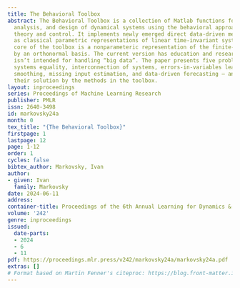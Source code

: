 ```yaml
---
title: The Behavioral Toolbox
abstract: The Behavioral Toolbox is a collection of Matlab functions for modeling,
  analysis, and design of dynamical systems using the behavioral approach to systems
  theory and control. It implements newly emerged direct data-driven methods as well
  as classical parametric representations of linear time-invariant systems. At the
  core of the toolbox is a nonparameteric representation of the finite-horizon behavior
  by an orthonormal basis. The current version has education and research goals and
  isn’t intended for handling “big data”. The paper presents five problems — checking
  systems equality, interconnection of systems, errors-in-variables least-squares
  smoothing, missing input estimation, and data-driven forecasting — and describes
  their solution by the methods in the toolbox.
layout: inproceedings
series: Proceedings of Machine Learning Research
publisher: PMLR
issn: 2640-3498
id: markovsky24a
month: 0
tex_title: "{The Behavioral Toolbox}"
firstpage: 1
lastpage: 12
page: 1-12
order: 1
cycles: false
bibtex_author: Markovsky, Ivan
author:
- given: Ivan
  family: Markovsky
date: 2024-06-11
address:
container-title: Proceedings of the 6th Annual Learning for Dynamics & Control Conference
volume: '242'
genre: inproceedings
issued:
  date-parts:
  - 2024
  - 6
  - 11
pdf: https://proceedings.mlr.press/v242/markovsky24a/markovsky24a.pdf
extras: []
# Format based on Martin Fenner's citeproc: https://blog.front-matter.io/posts/citeproc-yaml-for-bibliographies/
---
```

